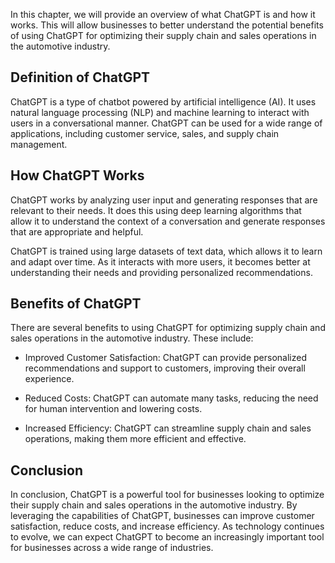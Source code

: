 
In this chapter, we will provide an overview of what ChatGPT is and how it works. This will allow businesses to better understand the potential benefits of using ChatGPT for optimizing their supply chain and sales operations in the automotive industry.

Definition of ChatGPT
---------------------

ChatGPT is a type of chatbot powered by artificial intelligence (AI). It uses natural language processing (NLP) and machine learning to interact with users in a conversational manner. ChatGPT can be used for a wide range of applications, including customer service, sales, and supply chain management.

How ChatGPT Works
-----------------

ChatGPT works by analyzing user input and generating responses that are relevant to their needs. It does this using deep learning algorithms that allow it to understand the context of a conversation and generate responses that are appropriate and helpful.

ChatGPT is trained using large datasets of text data, which allows it to learn and adapt over time. As it interacts with more users, it becomes better at understanding their needs and providing personalized recommendations.

Benefits of ChatGPT
-------------------

There are several benefits to using ChatGPT for optimizing supply chain and sales operations in the automotive industry. These include:

* Improved Customer Satisfaction: ChatGPT can provide personalized recommendations and support to customers, improving their overall experience.

* Reduced Costs: ChatGPT can automate many tasks, reducing the need for human intervention and lowering costs.

* Increased Efficiency: ChatGPT can streamline supply chain and sales operations, making them more efficient and effective.

Conclusion
----------

In conclusion, ChatGPT is a powerful tool for businesses looking to optimize their supply chain and sales operations in the automotive industry. By leveraging the capabilities of ChatGPT, businesses can improve customer satisfaction, reduce costs, and increase efficiency. As technology continues to evolve, we can expect ChatGPT to become an increasingly important tool for businesses across a wide range of industries.

